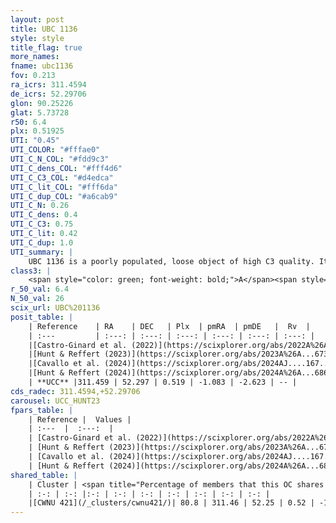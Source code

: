 ```yaml
---
layout: post
title: UBC 1136
style: style
title_flag: true
more_names: 
fname: ubc1136
fov: 0.213
ra_icrs: 311.4594
de_icrs: 52.29706
glon: 90.25226
glat: 5.73728
r50: 6.4
plx: 0.51925
UTI: "0.45"
UTI_COLOR: "#fffae0"
UTI_C_N_COL: "#fdd9c3"
UTI_C_dens_COL: "#fff4d6"
UTI_C_C3_COL: "#d4edca"
UTI_C_lit_COL: "#fff6da"
UTI_C_dup_COL: "#a6cab9"
UTI_C_N: 0.26
UTI_C_dens: 0.4
UTI_C_C3: 0.75
UTI_C_lit: 0.42
UTI_C_dup: 1.0
UTI_summary: |
    UBC 1136 is a poorly populated, loose object of high C3 quality. It was recently reported in the literature. This object shares a large percentage of members with a later reported entry.
class3: |
    <span style="color: green; font-weight: bold;">A</span><span style="color: #FFC300; font-weight: bold;">B</span>
r_50_val: 6.4
N_50_val: 26
scix_url: UBC%201136
posit_table: |
    | Reference    | RA    | DEC   | Plx  | pmRA  | pmDE   |  Rv  |
    | :---         | :---: | :---: | :---: | :---: | :---: | :---: |
    |[Castro-Ginard et al. (2022)](https://scixplorer.org/abs/2022A%26A...661A.118C) | 311.42 | 52.3 | 0.52 | -1.11 | -2.61 | -- |
    |[Hunt & Reffert (2023)](https://scixplorer.org/abs/2023A%26A...673A.114H) | 311.352 | 52.311 | 0.52 | -1.125 | -2.637 | -- |
    |[Cavallo et al. (2024)](https://scixplorer.org/abs/2024AJ....167...12C) | 311.475 | 52.284 | 0.52 | -- | -- | -- |
    |[Hunt & Reffert (2024)](https://scixplorer.org/abs/2024A%26A...686A..42H) | 311.352 | 52.311 | 0.52 | -1.125 | -2.637 | -- |
    | **UCC** |311.459 | 52.297 | 0.519 | -1.083 | -2.623 | -- | 
cds_radec: 311.4594,+52.29706
carousel: UCC_HUNT23
fpars_table: |
    | Reference |  Values |
    | :---  |  :---:  |
    | [Castro-Ginard et al. (2022)](https://scixplorer.org/abs/2022A%26A...661A.118C) | `AV=1.264, Dist=1989, logAge=8.134` |
    | [Hunt & Reffert (2023)](https://scixplorer.org/abs/2023A%26A...673A.114H) | `AV50=1.583, diffAV50=1.557, MOD50=11.297, logAge50=8.169` |
    | [Cavallo et al. (2024)](https://scixplorer.org/abs/2024AJ....167...12C) | `AV50=1.78, dMod50=11.42, logAge50=7.91, [Fe/H]50=0.25` |
    | [Hunt & Reffert (2024)](https://scixplorer.org/abs/2024A%26A...686A..42H) | `MassJ=143.792` |
shared_table: |
    | Cluster | <span title="Percentage of members that this OC shares with the ones listed">%</span>   | RA   | DEC   | Plx   | pmRA  | pmDE  | Rv | UTI |
    | :-: | :-: |:-: | :-: | :-: | :-: | :-: | :-: | :-: |
    |[CWNU 421](/_clusters/cwnu421/)| 80.8 | 311.46 | 52.25 | 0.52 | -1.08 | -2.62 | -- |0.05 |
---
```

